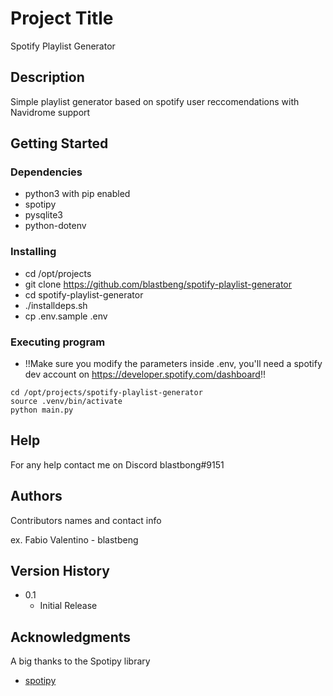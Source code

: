 # Project Title

Spotify Playlist Generator

## Description

Simple playlist generator based on spotify user reccomendations with Navidrome support

## Getting Started

### Dependencies

* python3 with pip enabled
* spotipy
* pysqlite3
* python-dotenv

### Installing

* cd /opt/projects
* git clone https://github.com/blastbeng/spotify-playlist-generator
* cd spotify-playlist-generator
* ./installdeps.sh
* cp .env.sample .env 

### Executing program



* !!Make sure you modify the parameters inside .env, you'll need a spotify dev account on https://developer.spotify.com/dashboard!!
```
cd /opt/projects/spotify-playlist-generator
source .venv/bin/activate
python main.py
```

## Help

For any help contact me on Discord blastbong#9151

## Authors

Contributors names and contact info

ex. Fabio Valentino - blastbeng  

## Version History

* 0.1
    * Initial Release

## Acknowledgments

A big thanks to the Spotipy library
* [spotipy](https://github.com/spotipy-dev/spotipy)